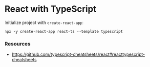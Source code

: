# React with TypeScript

Initialize project with `create-react-app`:
```console
npx -y create-react-app react-ts --template typescript
```

### Resources
- https://github.com/typescript-cheatsheets/react#reacttypescript-cheatsheets
